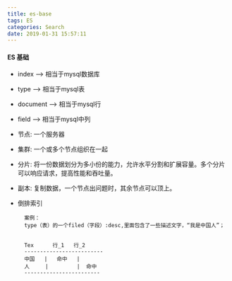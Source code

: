 ```yaml
---
title: es-base
tags: ES
categories: Search
date: 2019-01-31 15:57:11
---
```

#### ES 基础

- index     -->  相当于mysql数据库

- type      -->  相当于mysql表

- document  -->  相当于mysql行

- field     -->  相当于mysql中列

<!-- more -->

- 节点: 一个服务器

- 集群: 一个或多个节点组织在一起

- 分片: 将一份数据划分为多小份的能力，允许水平分割和扩展容量。多个分片可以响应请求，提高性能和吞吐量。

- 副本: 复制数据，一个节点出问题时，其余节点可以顶上。

- 倒排索引

  ```
    案例：
    type（表）的一个filed（字段）:desc,里面包含了一些描述文字，“我是中国人”；


    Tex      行_1   行_2
    -------------------------
    中国   |   命中   |  
    人     |         |  命中
    ------------------------


  ```
